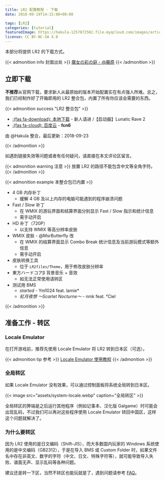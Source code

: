 ```yaml
---
title: LR2 配置教程 - 下载
date: 2018-09-19T14:15:00+08:00

tags: [LR2]
categories: [tutorial]
featuredImage: https://hakula-1257872502.file.myqcloud.com/images/article-covers/69065999.webp
license: CC BY-NC-SA 4.0
---
```


本部分将提供 LR2 的下载方式。

<!--more-->

{{< admonition info 封面出处 >}}
[魔女の彩の庭 - @藤原](https://www.pixiv.net/artworks/69065999)
{{< /admonition >}}

## 立即下载

**不推荐**从官网下载，要求新人从最原始的版本开始配置实在有点强人所难。总之，我们已经制作好了开箱即用的 LR2 整合包，内置了所有你应该会需要的东西。

{{< admonition success "LR2 整合包" >}}

- [:(fas fa-download):  本地下载](https://bms.hakula.xyz) - 新人请进 /【启动器】Lunatic Rave 2
- [:(fas fa-cloud):  百度云](https://pan.baidu.com/s/17J8SD82VemKUS0OW2c3y-w) - **fcn6**

由 @Hakula 整合，最后更新：2018-09-23

{{< /admonition >}}

如遇到链接失效等问题或者有任何疑问，请直接在本文评论区留言。

{{< admonition warning 注意 >}}
放置 LR2 的路径不能包含中文等全角字符。
{{< /admonition >}}

{{< admonition example 本整合包已内置 >}}

- 4 GB 内存补丁
  - 缓解 4 GB 及以上内存的电脑可能遇到的程序崩溃问题
- Fast / Slow 补丁
  - 在 WMIX 的游玩界面和结算界面分别显示 Fast / Slow 指示和统计信息
  - 需手动开启
- HD 补丁（720P）
  - 以支持 WMIX 等高分辨率皮肤
- WMIX 皮肤 - @MsrButterfly 改
  - 在 WMIX 的结算界面显示 Combo Break 统计信息及当前游玩模式等额外信息
  - 需手动开启
- 皮肤转换工具
  - 位于 `LR2files/Theme`，用于修改皮肤分辨率
- 東方ハードコアβ 背景音乐 + 音效
  - 如无法正常使用请转区
- 测试用 BMS
  - *started* - Ym1024 feat. lamie*
  - *紅月夜想 ～Scarlet Nocturne～* - nmk feat. °Ciel

{{< /admonition >}}

## 准备工作 - 转区

### Locale Emulator

在打开游戏前，推荐先使用 Locale Emulator 将 LR2 转到日本区（可选）。

{{< admonition tip 参考 >}}
[Locale Emulator 使用教程](https://xupefei.github.io/Locale-Emulator)
{{< /admonition >}}

### 全局转区

如果 Locale Emulator 没有效果，可以通过控制面板将系统全局转到日本区。

{{< image src="assets/system-locale.webp" caption="全局转区" >}}

全局转区的弊端是之后运行其他程序（例如记事本、汉化版 Galgame）时可能会出现乱码，不过我们可以再对这些程序使用 Locale Emulator 转回中国区，这样这个问题就解决了。

### 为什么要转区

因为 LR2 使用的是日文编码（Shift-JIS），而大多数国内玩家的 Windows 系统使用的是中文编码（GB2312），于是在导入 BMS 或 Custom Folder 时，如果文件名中存在非英文、数字的字符（中文、日文、特殊字符等），就可能导致导入失败、谱面无声、显示乱码等各种问题。

建议还是转一下区，当然不转区也能玩就是了，遇到问题请参考 [FAQ](../faq)。
